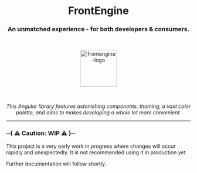 <h1 align="center">FrontEngine</h1>

<h3 align="center">An unmatched experience - for both developers & consumers.</h3>

<br>

<p align="center">
    <img src="https://i.imgur.com/om2OqFI.png" alt="frontengine-logo" height="100px"/>
</p>

<br>

<p align="center">
    <i>This Angular library features astonishing components, theming, a vast color palette, and aims to makes developing a whole lot more convenient.</i>
</p>

___

### ─( ⚠️ Caution: WIP ⚠️ )─

This project is a very early work in progress where changes will occur rapidly and unexpectedly.
It is not recommended using it in production yet.

Further documentation will follow shortly.